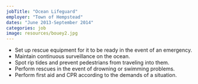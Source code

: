 ```yaml
---
jobTitle: "Ocean Lifeguard"
employer: "Town of Hempstead"
dates: "June 2013-September 2014"
categories: job
image: resources/bouey2.jpg
---
```

<ul>
    <li>Set up rescue equipment for it to be ready in the event of an emergency.</li>
    <li>Maintain continuous surveillance on the ocean.</li>
    <li>Spot rip tides and prevent pedestrians from traveling into them.</li>
    <li>Perform rescues in the event of drowning or swimming problems.</li>
    <li>Perform first aid and CPR according to the demands of a situation.</li>
</ul>
